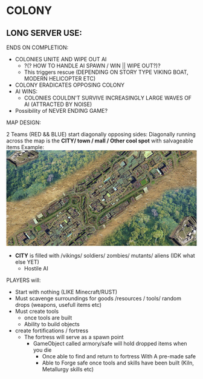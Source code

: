 # COLONY
## LONG SERVER USE:

ENDS ON COMPLETION:
  - COLONIES UNITE AND WIPE OUT AI
    - ?(? HOW TO HANDLE AI SPAWN / WIN || WIPE OUT?)?
    - This triggers rescue (DEPENDING ON STORY TYPE VIKING BOAT, MODERN HELICOPTER ETC)
  - COLONY ERADICATES OPPOSING COLONY
  - AI WINS:
    - COLONIES COULDN'T SURVIVE INCREASINGLY LARGE WAVES OF AI (ATTRACTED BY NOISE)
 - Possibility of NEVER ENDING GAME?

MAP DESIGN:

2 Teams (RED && BLUE) start diagonally opposing sides:
Diagonally running across the map is the **CITY/ town / mall / Other cool spot** with salvageable items Example:
![](HORDFORTRESS_MAPDESIGN_v1.png)

- **CITY** is filled with /vikings/ soldiers/ zombies/ mutants/ aliens (IDK what else YET)
  - Hostile AI

PLAYERS will:
- Start with nothing (LIKE Minecraft/RUST)
- Must scavenge surroundings for goods /resources / tools/ random drops (weapons, usefull items etc)
- Must create tools
  - once tools are built
  - Ability to build objects
- create fortifications / fortress
  - The fortress will serve as a spawn point
    - GameObject called armory/safe will hold dropped items when you die
      - Once able to find and return to fortress With A pre-made safe
      - Able to Forge safe once tools and skills have been built (Kiln, Metallurgy skills etc)
